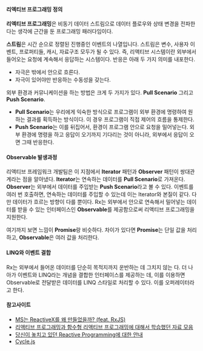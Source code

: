 #### 리엑티브 프로그래밍 정의
**리엑티브 프로그래밍**은 비동기 데이터 스트림으로 데이터 플로우와 상태 변경을 전파한다는 생각에 근간을 둔 프로그래밍 패러다임이다.

**스트림**은 시간 순으로 정렬된 진행중인 이벤트의 나열입니다. 스트림은 변수, 사용자 이벤트, 프로퍼티들, 캐시, 자료구조 모두가 될 수 있다.
즉, 리액티브 시스템이란 외부에서 들어오는 요청에 계속해서 응답하는 시스템이다. 반응은 아래 두 가지 의미를 내포한다.

- 자극은 밖에서 안으로 흐른다.
- 자극이 있어야만 반응하는 수동성을 갖는다.

외부 환경과 커뮤니케이션을 하는 방법은 크게 두 가지가 있다. **Pull Scenario** 그리고 **Push Scenario**.

- **Pull Scenario**는 우리에게 익숙한 방식으로 프로그램이 외부 환경에 명령하여 원하는 결과를 획득하는 방식이다. 이 경우 프로그램이 직접 제어의 흐름을 통제한다.
- **Push Scenario**는 이를 뒤집어서, 환경이 프로그램 안으로 요청을 밀어넣는다. 외부 환경에 명령을 하고 응답이 오기까지 기다리는 것이 아니라, 외부에서 응답이 오면 그때 반응한다.

#### Observable 발생과정
리액티브 프레임워크 개발팀은 이 지점에서 **Iterator** 패턴과 **Observer** 패턴이 쌍대관계라는 점을 알아냈다. **Iterator**는 연속하는 데이터를 **Pull Scenario**로 가져온다. **Observer**는 외부에서 데이터를 주입받는 **Push Scenario**라고 볼 수 있다. 이벤트를 여러 번 호출하면, 연속하는 데이터를 주입할 수 있는데 이는 Iterator와 본질이 같다. 다만 데이터가 흐르는 방향이 다를 뿐이다. Rx는 외부에서 안으로 연속해서 밀어넣는 데이터를 받을 수 있는 인터페이스인 **Observable**를 제공함으로써 리액티브 프로그래밍을 지원한다.

여기까지 보면 느낌이 **Promise**랑 비슷하다. 차이가 있다면 **Promise**는 단일 값을 처리하고, **Observable**은 여러 값을 처리한다.

#### LINQ와 이벤트 결합
Rx는 외부에서 들어온 데이터를 단순히 목적지까지 운반하는 데 그치지 않는 다. 더 나아가 이벤트와 LINQ라는 개념을 결합한 인터페이스를 제공하는 데, 이를 이용하면 Observable로 전달받은 데이터를 LINQ 스타일로 처리할 수 있다. 이를 오퍼레이터라고 한다.

#### 참고사이트
- [MS는 ReactiveX를 왜 만들었을까? (feat. RxJS)](http://huns.me/development/2051)
- [
리액티브 프로그래밍과 함수형 리액티브 프로그래밍에 대해서 학습했던 자료 모음](https://github.com/CoderK/What-I-Learned-About-RP/blob/master/README.md#rx%EC%99%80-%EB%A6%AC%EC%95%A1%ED%8B%B0%EB%B8%8C-%ED%94%84%EB%A1%9C%EA%B7%B8%EB%9E%98%EB%B0%8D2016)
- [당신이 놓치고 있던 Reactive Programming에 대한 안내](https://gist.github.com/casamia918/93b8db69beb9ee06b92a96b2a234d48e)
- [Cycle.js](https://cycle.js.org)